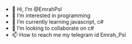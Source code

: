 - 👋 Hi, I’m @EmrahPsl
- 👀 I’m interested in programming
- 🌱 I’m currently learning javascript, c#
- 💞️ I’m looking to collaborate on c#
- 📫 How to reach me my telegram id Emrah_Psl

<!---
EmrahPsl/EmrahPsl is a ✨ special ✨ repository because its `README.md` (this file) appears on your GitHub profile.
You can click the Preview link to take a look at your changes.
--->
